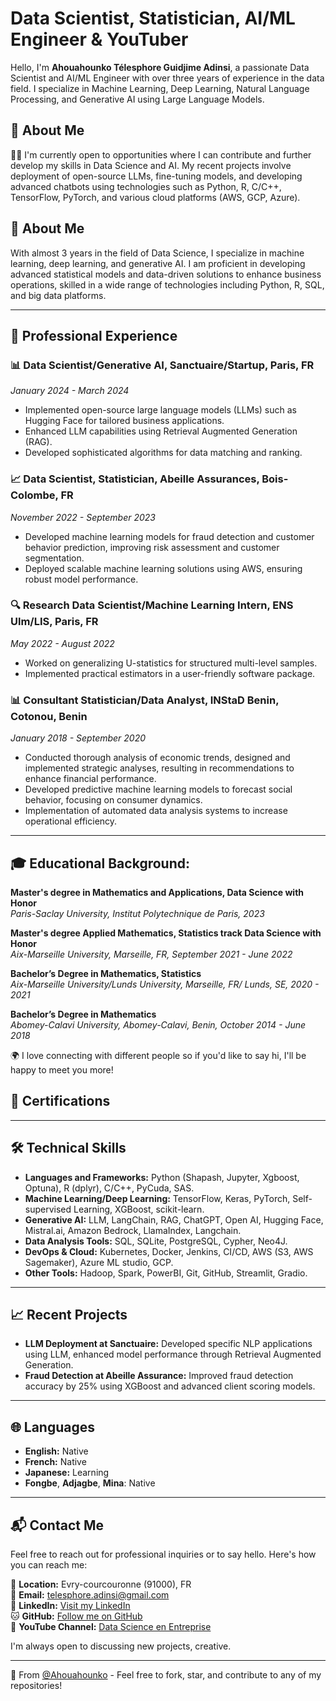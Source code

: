 # Data Scientist, Statistician, AI/ML Engineer & YouTuber

Hello, I'm **Ahouahounko Télesphore Guidjime Adinsi**, a passionate Data Scientist and AI/ML Engineer with over three years of experience in the data field. I specialize in Machine Learning, Deep Learning, Natural Language Processing, and Generative AI using Large Language Models.

## 🚀 About Me

👨‍💻 I'm currently open to opportunities where I can contribute and further develop my skills in Data Science and AI. My recent projects involve deployment of open-source LLMs, fine-tuning models, and developing advanced chatbots using technologies such as Python, R, C/C++, TensorFlow, PyTorch, and various cloud platforms (AWS, GCP, Azure).

## 🎯 About Me

With almost 3 years in the field of Data Science, I specialize in machine learning, deep learning, and generative AI. I am proficient in developing advanced statistical models and data-driven solutions to enhance business operations, skilled in a wide range of technologies including Python, R, SQL, and big data platforms.

---

## 🏢 **Professional Experience**

### 📊 Data Scientist/Generative AI, Sanctuaire/Startup, Paris, FR
*January 2024 - March 2024*
- Implemented open-source large language models (LLMs) such as Hugging Face for tailored business applications.
- Enhanced LLM capabilities using Retrieval Augmented Generation (RAG).
- Developed sophisticated algorithms for data matching and ranking.

### 📈 Data Scientist, Statistician, Abeille Assurances, Bois-Colombe, FR
*November 2022 - September 2023*
- Developed machine learning models for fraud detection and customer behavior prediction, improving risk assessment and customer segmentation.
- Deployed scalable machine learning solutions using AWS, ensuring robust model performance.

### 🔍 Research Data Scientist/Machine Learning Intern, ENS Ulm/LIS, Paris, FR
*May 2022 - August 2022*
- Worked on generalizing U-statistics for structured multi-level samples.
- Implemented practical estimators in a user-friendly software package.

### 📊 Consultant Statistician/Data Analyst, INStaD Benin, Cotonou, Benin
*January 2018 - September 2020*
- Conducted thorough analysis of economic trends, designed and implemented strategic analyses, resulting in recommendations to enhance financial performance.
- Developed predictive machine learning models to forecast social behavior, focusing on consumer dynamics.
- Implementation of automated data analysis systems to increase operational efficiency.

---

## 🎓 **Educational Background:** 

**Master's degree in Mathematics and Applications, Data Science with Honor**   
*Paris-Saclay University, Institut Polytechnique de Paris, 2023*

**Master's degree Applied Mathematics, Statistics track Data Science with Honor**  
*Aix-Marseille University, Marseille, FR, September 2021 - June 2022*

**Bachelor’s Degree in Mathematics, Statistics**  
*Aix-Marseille University/Lunds University, Marseille, FR/ Lunds, SE, 2020 - 2021*

**Bachelor’s Degree in Mathematics**  
*Abomey-Calavi University, Abomey-Calavi, Benin, October 2014 - June 2018*

🌍 I love connecting with different people so if you'd like to say hi, I'll be happy to meet you more!

## 📜 **Certifications**

---

## 🛠️ Technical Skills

- **Languages and Frameworks:** Python (Shapash, Jupyter, Xgboost, Optuna), R (dplyr), C/C++, PyCuda, SAS.
- **Machine Learning/Deep Learning:** TensorFlow, Keras, PyTorch, Self-supervised Learning, XGBoost, scikit-learn.
- **Generative AI:** LLM, LangChain, RAG, ChatGPT, Open AI, Hugging Face, Mistral.ai, Amazon Bedrock, LlamaIndex, Langchain.
- **Data Analysis Tools:** SQL, SQLite, PostgreSQL, Cypher, Neo4J.
- **DevOps & Cloud:** Kubernetes, Docker, Jenkins, CI/CD, AWS (S3, AWS Sagemaker), Azure ML studio, GCP.
- **Other Tools:** Hadoop, Spark, PowerBI, Git, GitHub, Streamlit, Gradio.

---

## 📈 Recent Projects

- **LLM Deployment at Sanctuaire:** Developed specific NLP applications using LLM, enhanced model performance through Retrieval Augmented Generation.
- **Fraud Detection at Abeille Assurance:** Improved fraud detection accuracy by 25% using XGBoost and advanced client scoring models.

---

## 🌐 Languages

- **English:** Native
- **French:** Native
- **Japanese:** Learning
- **Fongbe**, **Adjagbe**, **Mina**: Native 

---

## 📬 Contact Me

Feel free to reach out for professional inquiries or to say hello. Here's how you can reach me:

📍 **Location:** Evry-courcouronne (91000), FR   
📧 **Email:** [telesphore.adinsi@gmail.com](mailto:telesphore.adinsi@gmail.com)  
🔗 **LinkedIn:** [Visit my LinkedIn](https://www.linkedin.com/in/guidjimedata/)  
🐱 **GitHub:** [Follow me on GitHub](https://github.com/Ahouahounko)  
🎥 **YouTube Channel:** [Data Science en Entreprise](https://www.youtube.com/@DataScienceenEntreprise)
  
I'm always open to discussing new projects, creative.

---

🌟 From [@Ahouahounko](https://github.com/Ahouahounko) - Feel free to fork, star, and contribute to any of my repositories!
